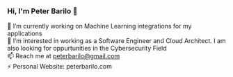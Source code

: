 ### Hi, I'm Peter Barilo 👋 <br> 
🔭 I’m currently working on Machine Learning integrations for my applications <br> 
👀 I’m interested in working as a Software Engineer and Cloud Architect. I am also looking for oppurtunities in the Cybersecurity Field <br> 
📫 Reach me at peterbarilo@gmail.com  <br> 
⚡ Personal Website: peterbarilo.com

<!--
**PeterBarilo/PeterBarilo** is a ✨ _special_ ✨ repository because its `README.md` (this file) appears on your GitHub profile.

Here are some ideas to get you started:

- 🔭 I’m currently working on ...
- 🌱 I’m currently learning ...
- 👯 I’m looking to collaborate on ...
- 🤔 I’m looking for help with ...
- 💬 Ask me about ...
- 📫 How to reach me: ...
- 😄 Pronouns: ...
- ⚡ Fun fact: ...
-->


